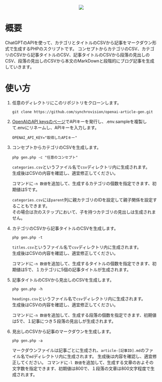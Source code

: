<p align="center">
  <img src="https://img.shields.io/badge/PHP-8.0-45A?logo=php">
</p>

概要
=

ChatGPTのAPIを使って、カテゴリとタイトルのCSVから記事をマークダウン形式で生成するPHPのスクリプトです。
コンセプトからカテゴリのCSV、カテゴリのCSVから記事タイトルのCSV、記事タイトルのCSVから段落の見出しのCSV、段落の見出しのCSVから本文のMarkDownと段階的にブログ記事を生成していきます。

使い方
=

1. 任意のディレクトリにこのリポジトリをクローンします。

	```command
	git clone https://github.com/synchrovision/openai-article-gen.git
	```

1. [OpenAIのAPI keysのページ](https://platform.openai.com/account/api-keys)でAPIキーを発行し、.env.sampleを複製して.envにリネームし、APIキーを入力します。

	```env:.env
	OPENAI_API_KEY="取得したAPIキー"
	```

1. コンセプトからカテゴリのCSVを生成します。

	```command
	php gen.php -c "任意のコンセプト"
	```

	``categories.csv``というファイル名で``csv``ディレクトリ内に生成されます。  
	生成後はCSVの内容を確認し、適宜修正してください。

	コマンドに``-n 数値``を追加して、生成するカテゴリの個数を指定できます、初期値は5です。

	``categories.csv``には``parent``列に親カテゴリのIDを設定して親子関係を設定することもできます。  
	その場合は次のステップにおいて、子を持つカテゴリの見出しは生成されません。


1. カテゴリのCSVから記事タイトルのCSVを生成します。

	```command
	php gen.php -t
	```

	``titles.csv``というファイル名で``csv``ディレクトリ内に生成されます。  
	生成後はCSVの内容を確認し、適宜修正してください。

	コマンドに``-n 数値``を追加して、生成するタイトルの個数を指定できます、初期値は5で、１カテゴリに5個の記事タイトルが生成されます。

1. 記事タイトルのCSVから見出しのCSVを生成します。

	```command
	php gen.php -h
	```
	``headings.csv``というファイル名で``csv``ディレクトリ内に生成されます。  
	生成後はCSVの内容を確認し、適宜修正してください。

	コマンドに``-n 数値``を追加して、生成する段落の個数を指定できます、初期値は5で、１記事につき５段落の見出しが生成されます。

1. 見出しのCSVから記事のマークダウンを生成します。

	```command
	php gen.php -a
	```

	マークダウンファイルは記事ごとに生成され、``article-[記事ID].md``のファイル名で``md``ディレクトリ内に生成されます。
	生成後は内容を確認し、適宜修正してください。
	コマンドに``-l 数値``を追加して、生成する文章のおよその文字数を指定できます、初期値は800で、１段落の文章は800文字程度で生成されます。
